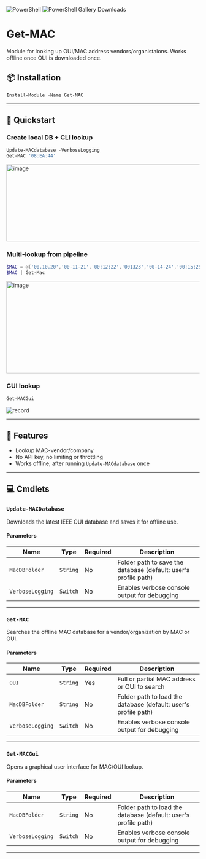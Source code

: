 ![PowerShell](https://img.shields.io/badge/PowerShell-5+-blue)
![PowerShell Gallery Downloads](https://img.shields.io/powershellgallery/dt/Get-MAC)

# Get-MAC
Module for looking up OUI/MAC address vendors/organistaions. Works offline once OUI is downloaded once.

## 📦 Installation
```powershell
Install-Module -Name Get-MAC
```

---

## 🚀 Quickstart

### Create local DB + CLI lookup

```powershell
Update-MACdatabase -VerboseLogging
Get-MAC '08:EA:44'
```
<img width="826" height="201" alt="image" src="https://github.com/user-attachments/assets/ff39e4da-30d1-488f-8f6f-462aeffa3955" />

### Multi-lookup from pipeline

```powershell
$MAC = @('00.10.20','00-11-21','00:12:22','001323','00-14-24','00:15:25')
$MAC | Get-Mac
```
<img width="898" height="240" alt="image" src="https://github.com/user-attachments/assets/e9beeb20-e743-48c1-bb95-a627d4e6c3b4" />


### GUI lookup

```powershell
Get-MACGui
```
![record](https://github.com/user-attachments/assets/9fbe2064-1581-41e8-9170-7307abfed4e1)

---

## 📌 Features
 - Lookup MAC-vendor/company
 - No API key, no limiting or throttling
 - Works offline, after running `Update-MACdatabase` once

---

## 💻 Cmdlets

### `Update-MACDatabase`

Downloads the latest IEEE OUI database and saves it for offline use.

#### Parameters

| Name             | Type     | Required | Description                                                       |
|------------------|----------|----------|-------------------------------------------------------------------|
| `MacDBFolder`    | `String` | No       | Folder path to save the database (default: user's profile path)   |
| `VerboseLogging` | `Switch` | No       | Enables verbose console output for debugging                      |

---

### `Get-MAC`

Searches the offline MAC database for a vendor/organization by MAC or OUI.

#### Parameters

| Name             | Type     | Required | Description                                                       |
|------------------|----------|----------|-------------------------------------------------------------------|
| `OUI`            | `String` | Yes      | Full or partial MAC address or OUI to search                      |
| `MacDBFolder`    | `String` | No       | Folder path to load the database (default: user's profile path)   |
| `VerboseLogging` | `Switch` | No       | Enables verbose console output for debugging                      |

---

### `Get-MACGui`

Opens a graphical user interface for MAC/OUI lookup.

#### Parameters

| Name             | Type     | Required | Description                                                       |
|------------------|----------|----------|-------------------------------------------------------------------|
| `MacDBFolder`    | `String` | No       | Folder path to load the database (default: user's profile path)   |
| `VerboseLogging` | `Switch` | No       | Enables verbose console output for debugging                      |

---
